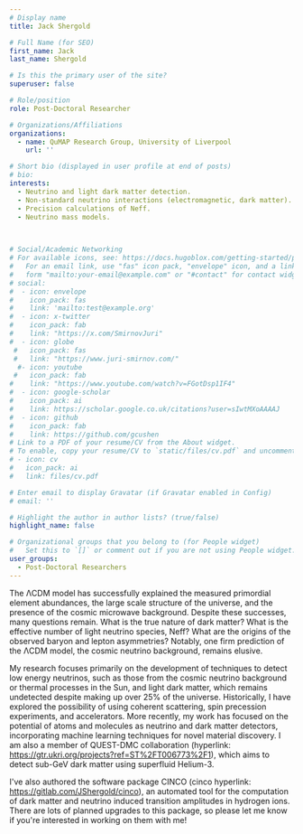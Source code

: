 ```yaml
---
# Display name
title: Jack Shergold 

# Full Name (for SEO)
first_name: Jack
last_name: Shergold

# Is this the primary user of the site?
superuser: false

# Role/position
role: Post-Doctoral Researcher

# Organizations/Affiliations
organizations:
  - name: QuMAP Research Group, University of Liverpool
    url: ''

# Short bio (displayed in user profile at end of posts)
# bio: 
interests:
  - Neutrino and light dark matter detection.
  - Non-standard neutrino interactions (electromagnetic, dark matter).
  - Precision calculations of Neff.
  - Neutrino mass models.


    
# Social/Academic Networking
# For available icons, see: https://docs.hugoblox.com/getting-started/page-builder/#icons
#   For an email link, use "fas" icon pack, "envelope" icon, and a link in the
#   form "mailto:your-email@example.com" or "#contact" for contact widget.
# social:
#  - icon: envelope
#    icon_pack: fas
#    link: 'mailto:test@example.org'
#  - icon: x-twitter
#    icon_pack: fab
#    link: "https://x.com/SmirnovJuri"
#  - icon: globe
 #   icon_pack: fas
 #   link: "https://www.juri-smirnov.com/"
  #- icon: youtube
 #   icon_pack: fab 
#    link: "https://www.youtube.com/watch?v=FGotDsp1IF4"
#  - icon: google-scholar
#    icon_pack: ai
#    link: https://scholar.google.co.uk/citations?user=sIwtMXoAAAAJ
#  - icon: github
#    icon_pack: fab
#    link: https://github.com/gcushen
# Link to a PDF of your resume/CV from the About widget.
# To enable, copy your resume/CV to `static/files/cv.pdf` and uncomment the lines below.
# - icon: cv
#   icon_pack: ai
#   link: files/cv.pdf

# Enter email to display Gravatar (if Gravatar enabled in Config)
# email: ''

# Highlight the author in author lists? (true/false)
highlight_name: false

# Organizational groups that you belong to (for People widget)
#   Set this to `[]` or comment out if you are not using People widget.
user_groups:
  - Post-Doctoral Researchers
---
```


The ΛCDM model has successfully explained the measured primordial element abundances, the large scale structure of the universe, and the presence of the cosmic microwave background. Despite these successes, many questions remain. What is the true nature of dark matter? What is the effective number of light neutrino species, Neff? What are the origins of the observed baryon and lepton asymmetries? Notably, one firm prediction of the ΛCDM model, the cosmic neutrino
background, remains elusive.

My research focuses primarily on the development of techniques to detect low energy neutrinos, such as those from the cosmic neutrino background or thermal processes in the Sun, and light dark matter, which remains undetected despite making up over 25% of the universe. Historically, I have explored the possibility of using coherent scattering, spin precession experiments, and accelerators. More recently, my work has focused on the potential of atoms and molecules as neutrino and dark matter detectors, incorporating machine learning techniques for novel material discovery. I am also a member of QUEST-DMC collaboration (hyperlink: https://gtr.ukri.org/projects?ref=ST%2FT006773%2F1), which aims to detect sub-GeV dark matter using superfluid Helium-3. 

I've also authored the software package CINCO (cinco hyperlink: https://gitlab.com/JShergold/cinco), an automated tool for the computation of dark matter and neutrino induced transition amplitudes in hydrogen ions. There are lots of planned upgrades to this package, so please let me know if you're interested in working on them with me!
